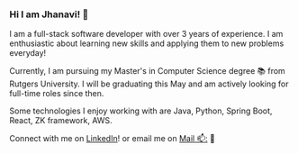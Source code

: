 ### Hi I am Jhanavi! 👋

<!--
**jhanaviB/jhanaviB** is a ✨ _special_ ✨ repository because its `README.md` (this file) appears on your GitHub profile.

Here are some ideas to get you started:

- 🔭 I’m currently working on ...
- 🌱 I’m currently learning ...
- 👯 I’m looking to collaborate on ...
- 🤔 I’m looking for help with ...
- 💬 Ask me about ...
- 📫 How to reach me: ...
- 😄 Pronouns: ...
- ⚡ Fun fact: ...
-->
I am a full-stack software developer with over 3 years of experience. I am enthusiastic about learning new skills and applying them to new problems everyday!

Currently, I am pursuing my Master's in Computer Science degree :books: from Rutgers University. I will be graduating this May and am actively looking for full-time roles since then.

Some technologies I enjoy working with are Java, Python, Spring Boot, React, ZK framework, AWS.

Connect with me on <a href="https://www.linkedin.com/in/jhanavibehl/">LinkedIn</a>! or email me on <a href="mailto:jhanavibehl@gmail.com">Mail 📫:</a> :girl:


